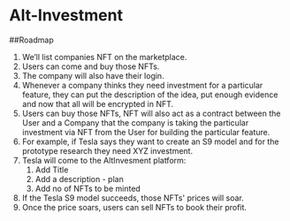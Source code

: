 # Alt-Investment

##Roadmap

1. We’ll list companies NFT on the marketplace. 
2. Users can come and buy those NFTs.
3. The company will also have their login.
4. Whenever a company thinks they need investment for a particular feature, they can put the description of the idea, put enough evidence and now that all will be encrypted in NFT.
5. Users can buy those NFTs, NFT will also act as a contract between the User and a Company that the company is taking the particular investment via NFT from the User for building the particular feature.
6. For example, if Tesla says they want to create an S9 model and for the prototype research they need XYZ investment.
7. Tesla will come to the AltInvesment platform:
    1. Add Title
    2. Add a description - plan
    3. Add no of NFTs to be minted
8. If the Tesla S9 model succeeds, those NFTs' prices will soar.
9. Once the price soars, users can sell NFTs to book their profit.
